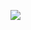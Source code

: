 <img src="https://readme-typing-svg.herokuapp.com/?font=&color=7D47F7&multiline=true&lines=Name+%3A+MD+Toufique+Elahi+Tonmoy;Student+Id+%3A+201-15-13697;Section+%3A+C"></img><br>
